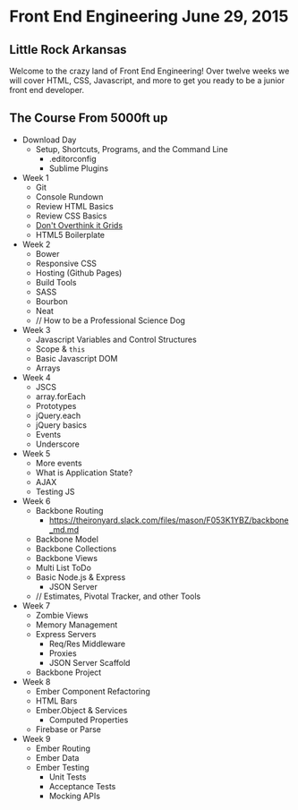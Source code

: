 # Front End Engineering June 29, 2015

## Little Rock Arkansas

Welcome to the crazy land of Front End Engineering!
Over twelve weeks we will cover HTML, CSS, Javascript, and more to get you ready to be a junior front end developer.

## The Course From 5000ft up

* Download Day
    - Setup, Shortcuts, Programs, and the Command Line
        - .editorconfig
        - Sublime Plugins
* Week 1
    - Git
    - Console Rundown
    - Review HTML Basics
    - Review CSS Basics
    - [Don't Overthink it Grids](https://css-tricks.com/dont-overthink-it-grids/)
    - HTML5 Boilerplate
* Week 2
    - Bower
    - Responsive CSS
    - Hosting (Github Pages)
    - Build Tools
    - SASS
    - Bourbon
    - Neat
    - // How to be a Professional Science Dog
* Week 3
    - Javascript Variables and Control Structures
    - Scope & `this`
    - Basic Javascript DOM
    - Arrays
* Week 4
    - JSCS
    - array.forEach
    - Prototypes
    - jQuery.each
    - jQuery basics
    - Events
    - Underscore
* Week 5
    - More events
    - What is Application State?
    - AJAX
    - Testing JS
* Week 6
    - Backbone Routing
        + https://theironyard.slack.com/files/mason/F053K1YBZ/backbone_md.md
    - Backbone Model
    - Backbone Collections
    - Backbone Views
    - Multi List ToDo
    - Basic Node.js & Express
        + JSON Server
    - // Estimates, Pivotal Tracker, and other Tools
* Week 7
    - Zombie Views
    - Memory Management
    - Express Servers
        + Req/Res Middleware
        + Proxies
        + JSON Server Scaffold
    - Backbone Project
* Week 8
    - Ember Component Refactoring
    - HTML Bars
    - Ember.Object & Services
        + Computed Properties
    - Firebase or Parse
* Week 9
    - Ember Routing
    - Ember Data
    - Ember Testing
        + Unit Tests
        + Acceptance Tests
        + Mocking APIs
